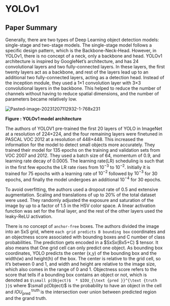 # YOLOv1

## Paper Summary
Generally, there are two types of Deep Learning object detection models: single-stage and two-stage models. The single-stage model follows a specific design pattern, which is the Backbone-Neck-Head. However, in YOLOv1, there is no concept of a neck, only a backbone and head. YOLOv1 architecture is inspired by GoogleNet’s architecture, and has 24 convolutional layers and two fully-connected layers. In these layers, the first twenty layers act as a backbone, and rest of the layers lead up to an additional two fully-connected layers, acting as a detection head. Instead of the inception module, they used a 1×1 convolution layer with 3×3 convolutional layers in the backbone. This helped to reduce the number of channels without having to reduce spatial dimensions, and the number of parameters became relatively low. 

![Pasted-image-20231207112932-1-768x231](https://github.com/Thireshsidda/LegacyOfYOLO-YouOnlyLookOnce/assets/92287626/a7b6eba1-3fbd-4f9e-aa72-5ef92d73ab45)

**Figure : YOLOv1 model architecture**


The authors of YOLOV1  pre-trained the first 20 layers of YOLO in ImageNet at a resolution of 224×224, and the four remaining layers were finetuned in PASCAL VOC 2012 at a resolution of 448×448. This increased the information for the model to detect small objects more accurately. They trained their model for 135 epochs on the training and validation sets from VOC 2007 and 2012. They used a batch size of 64, momentum of 0.9, and learning rate decay of 0.0005. The learning rate(LR) scheduling is such that in the first few epochs the LR rate rises from $10^{-3}$ to $10^{-2}$. Initially it is trained for 75 epochs with a learning rate of $10^{-2}$ followed by $10^{-3}$ for 30 epochs, and finally the model undergoes an additional $10^{-4}$ for 30 epochs.

To avoid overfitting, the authors used a dropout rate of 0.5 and extensive augmentation. Scaling and translations of up to 20% of the total dataset were used. They randomly adjusted the exposure and saturation of the image by up to a factor of 1.5 in the HSV color space. A linear activation function was set for the final layer, and the rest of the other layers used the leaky-ReLU activation.

There is no concept of `anchor-free` boxes. The authors divided the image into an SxS grid, where `each grid predicts B bounding box` coordinates and an objectness score associated with bounding boxes and C number of class probabilities. The prediction gets encoded in a $SxSx(Bx5+C) $ tensor. It also means that One grid cell can only predict one object. As bounding box coordinates, YOLO predicts the center (x,y) of the bounding box and the width(w) and height(h) of the box. The center is relative to the grid cell, so it’s between 0 and 1, and width and height are relative to the image size, which also comes in the range of 0 and 1. Objectness score refers to the score that tells if a bounding box contains an object or not, which is denoted as `$\small p(Object)$  * $IOU_{\text {pred }}^{\text {truth }}$` where $\small p(Object)$  is the probability to have an object in the cell and $IOU_{\text {pred }}^{\text {truth }}$ is the intersection over union between predicted region and the grand truth.
